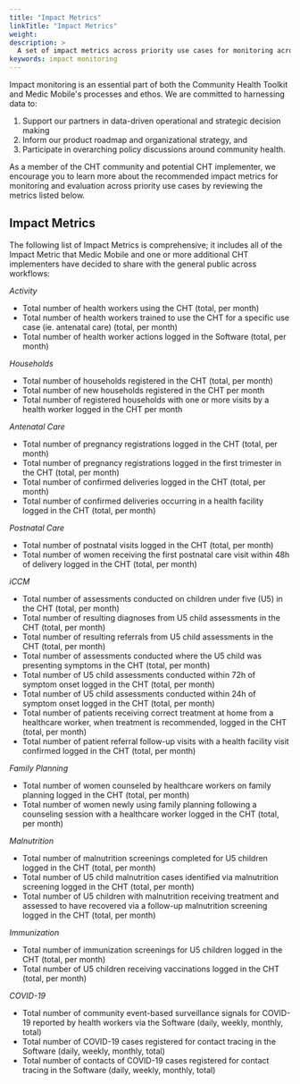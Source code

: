 ```yaml
---
title: "Impact Metrics"
linkTitle: "Impact Metrics"
weight: 
description: >
  A set of impact metrics across priority use cases for monitoring across the CHT
keywords: impact monitoring 
---
```


Impact monitoring is an essential part of both the Community Health Toolkit and Medic Mobile's processes and ethos. We are committed to harnessing data to: 

1. Support our partners in data-driven operational and strategic decision making
2. Inform our product roadmap and organizational strategy, and 
3. Participate in overarching policy discussions around community health. 

As a member of the CHT community and potential CHT implementer, we encourage you to learn more about the recommended impact metrics for monitoring and evaluation across priority use cases by reviewing the metrics listed below.

## Impact Metrics

The following list of Impact Metrics is comprehensive; it includes all of the Impact Metric that Medic Mobile and one or more additional CHT implementers have decided to share with the general public across workflows:

_Activity_
- Total number of health workers using the CHT (total, per month)
- Total number of health workers trained to use the CHT for a specific use case (ie. antenatal care) (total, per month)
- Total number of health worker actions logged in the Software (total, per month)

_Households_
- Total number of households registered in the CHT (total, per month)
- Total number of new households registered in the CHT per month
- Total number of registered households with one or more visits by a health worker logged in the CHT per month

_Antenatal Care_
- Total number of pregnancy registrations logged in the CHT (total, per month)
- Total number of pregnancy registrations logged in the first trimester in the CHT (total, per month)
- Total number of confirmed deliveries logged in the CHT (total, per month)
- Total number of confirmed deliveries occurring in a health facility logged in the CHT (total, per month)

_Postnatal Care_
- Total number of postnatal visits logged in the CHT (total, per month)
- Total number of women receiving the first postnatal care visit within 48h of delivery logged in the CHT (total, per month)

_iCCM_
- Total number of assessments conducted on children under five (U5) in the CHT (total, per month)
- Total number of resulting diagnoses from U5 child assessments in the CHT (total, per month)
- Total number of resulting referrals from U5 child assessments in the CHT (total, per month)
- Total number of assessments conducted where the U5 child was presenting symptoms in the CHT (total, per month)
- Total number of U5 child assessments conducted within 72h of symptom onset logged in the CHT (total, per month)
- Total number of U5 child assessments conducted within 24h of symptom onset logged in the CHT (total, per month)
- Total number of patients receiving correct treatment at home from a healthcare worker, when treatment is recommended, logged in the CHT (total, per month)
- Total number of patient referral follow-up visits with a health facility visit confirmed logged in the CHT (total, per month)

_Family Planning_
- Total number of women counseled by healthcare workers on family planning logged in the CHT (total, per month)
- Total number of women newly using family planning following a counseling session with a healthcare worker logged in the CHT (total, per month)

_Malnutrition_
- Total number of malnutrition screenings completed for U5 children logged in the CHT (total, per month)
- Total number of U5 child malnutrition cases identified via malnutrition screening logged in the CHT (total, per month)
- Total number of U5 children with malnutrition receiving treatment and assessed to have recovered via a follow-up malnutrition screening logged in the CHT (total, per month)

_Immunization_
- Total number of immunization screenings for U5 children logged in the CHT (total, per month)
- Total number of U5 children receiving vaccinations logged in the CHT (total, per month) 

_COVID-19_
- Total number of community event-based surveillance signals for COVID-19 reported by health workers via the Software (daily, weekly, monthly, total)
- Total number of COVID-19 cases registered for contact tracing in the Software (daily, weekly, monthly, total)
- Total number of contacts of COVID-19 cases registered for contact tracing in the Software (daily, weekly, monthly, total)
